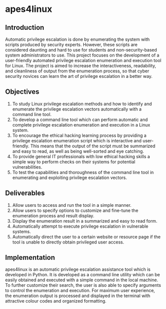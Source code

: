 # apes4linux

## Introduction
Automatic privilege escalation is done by enumerating the system with scripts produced by security experts. However, these scripts are considered daunting and hard to use for students and non-security-based system administrators to use. This project focuses on the development of a user-friendly automated privilege escalation enumeration and execution tool for Linux. The project is aimed to increase the interactiveness, readability, and cleanliness of output from the enumeration process, so that cyber security novices can learn the art of privilege escalation in a better way.

## Objectives
1. To study Linux privilege escalation methods and how to identify and enumerate the privilege escalation vectors automatically with a command line tool.
2. To develop a command line tool which can perform automatic and complete privilege escalation enumeration and execution in a Linux system.
3. To encourage the ethical hacking learning process by providing a privilege escalation enumeration script which is interactive and user-friendly. This means that the output of the script must be summarized and easy to read, as well as being well-sorted and eye catching.
4. To provide general IT professionals with low ethical hacking skills a simple way to perform checks on their systems for potential vulnerabilities. 
5. To test the capabilities and thoroughness of the command line tool in enumerating and exploiting privilege escalation vectors.

## Deliverables
1. Allow users to access and run the tool in a simple manner.
2. Allow users to specify options to customize and fine-tune the enumeration process and result display.
3. Display the enumeration result in a summarized and easy to read form.
4. Automatically attempt to execute privilege escalation in vulnerable systems.
5. Automatically direct the user to a certain website or resource page if the tool is unable to directly obtain privileged user access.

## Implementation
apes4linux is an automatic privilege escalation assistance tool which is developed in Python. It is developed as a command line utility which can be easily obtained and executed with a simple command in the local machine. To further customize their search, the user is also able to specify arguments to control the enumeration and execution. For maximum user experience, the enumeration output is processed and displayed in the terminal with attractive colour codes and organized formatting.
